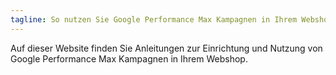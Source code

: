 ```yaml
---
tagline: So nutzen Sie Google Performance Max Kampagnen in Ihrem Webshop
---
```


Auf dieser Website finden Sie Anleitungen zur Einrichtung und Nutzung von Google Performance Max Kampagnen in Ihrem Webshop.
